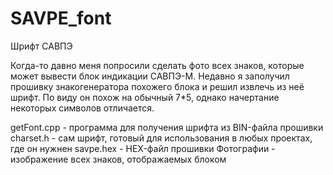 # SAVPE_font
Шрифт САВПЭ

Когда-то давно меня попросили сделать фото всех знаков, которые может вывести блок индикации САВПЭ-М. Недавно я заполучил прошивку знакогенератора похожего блока и решил извлечь из неё шрифт. По виду он похож на обычный 7*5, однако начертание некоторых символов отличается.

getFont.cpp - программа для получения шрифта из BIN-файла прошивки
charset.h - сам шрифт, готовый для использования в любых проектах, где он нужнен
savpe.hex - HEX-файл прошивки
Фотографии - изображение всех знаков, отображаемых блоком
